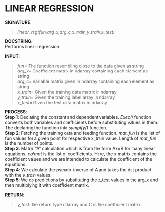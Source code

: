 # LINEAR REGRESSION

**SIGNATURE**: 
>_linear_reg(fun,arg_x,arg_c,x_train,y_train,x_test)_

**DOCSTRING**:  
Performs linear regression.  

**INPUT**:  
>*fun*= The function resembling close to the data given as string  
*arg_x*= Coefficient matrix in ndarray containing each element as string  
*arg_c*= Variable matrix given in ndarray containing each element as string  
*x_train*= Given the training data matrix in ndarray  
*y_train*= Given the training label array in ndarray  
*x_test*= Given the test data matrix in ndarray  

**PROCESS**:  
**Step 1**: Declaring the constant and dependent variables. _Exec()_ function converts both variables and coefficients before substituting values in them. The declaring the function into _sympify()_ function.  
**Step 2**: Fetching the training data and feeding function. _mat_fun_ is the list of fun values for a given point for respective x_train value. Length of _mat_fun_ is the number of points.  
**Step 3**:  Matrix “A” calculation which is from the form Ax=B for many linear equations. _cofmat_ is the list of coefficients.   Here, the x matrix contains the coefficient values and we are intended to calculate the coefficient of the equations.  
**Step 4**: We calculate the pseudo-inverse of A and takes the dot product with the _y_train_ values.  
**Step 5**: We do predictions by substituting the x_test values in the arg_x and then multiplying it with coefficient matrix.  

**RETURN**:  
>*y_test*: the return type ndarray and C is the coefficient matrix.  
